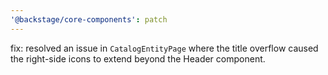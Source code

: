 ```yaml
---
'@backstage/core-components': patch
---
```


fix: resolved an issue in `CatalogEntityPage` where the title overflow caused the right-side icons to extend beyond the Header component.
